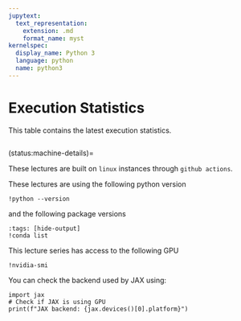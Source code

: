 ```yaml
---
jupytext:
  text_representation:
    extension: .md
    format_name: myst
kernelspec:
  display_name: Python 3
  language: python
  name: python3
---
```


# Execution Statistics

This table contains the latest execution statistics.

```{nb-exec-table}
```

(status:machine-details)=

These lectures are built on `linux` instances through `github actions`. 

These lectures are using the following python version

```{code-cell} ipython
!python --version
```

and the following package versions

```{code-cell} ipython
:tags: [hide-output]
!conda list
```

This lecture series has access to the following GPU

```{code-cell} ipython
!nvidia-smi
```

You can check the backend used by JAX using:

```{code-cell} ipython3
import jax
# Check if JAX is using GPU
print(f"JAX backend: {jax.devices()[0].platform}")
```